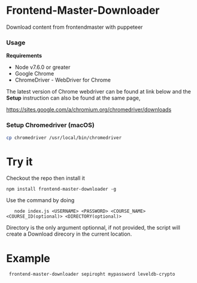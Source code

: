 # Frontend-Master-Downloader
Download content from frontendmaster with puppeteer

### Usage

**Requirements**

- Node v7.6.0 or greater
- Google Chrome
- ChromeDriver - WebDriver for Chrome

The latest version of Chrome webdriver can be found at link below and the **Setup** instruction can also be found at the same page,

https://sites.google.com/a/chromium.org/chromedriver/downloads

### Setup Chromedriver (macOS)
```sh
cp chromedriver /usr/local/bin/chromedriver
```

# Try it

Checkout the repo then install it

```
npm install frontend-master-downloader -g
```
Use the command by doing

```
   node index.js <USERNAME> <PASSWORD> <COURSE_NAME> <COURSE_ID(optional)> <DIRECTORY(optional)>
```
Directory is the only argument optionnal, if not provided, the script will create a Download direcory in the current location.

# Example

```
 frontend-master-downloader sepiropht mypassword leveldb-crypto

```
